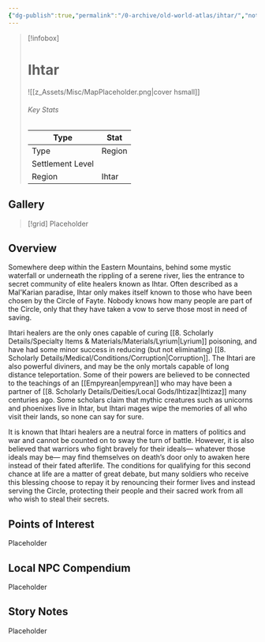 ```yaml
---
{"dg-publish":true,"permalink":"/0-archive/old-world-atlas/ihtar/","noteIcon":""}
---
```



> [!infobox]
> # Ihtar
> ![[z_Assets/Misc/MapPlaceholder.png\|cover hsmall]]
> ###### Key Stats
> Type |  Stat |
> ---|---|
> Type | Region |
> Settlement Level |  |
> Region | Ihtar |

## Gallery

>[!grid]
>Placeholder

## Overview
Somewhere deep within the Eastern Mountains, behind some mystic waterfall or underneath the rippling of a serene river, lies the entrance to secret community of elite healers known as Ihtar. Often described as a Mal'Karian paradise, Ihtar only makes itself known to those who have been chosen by the Circle of Fayte. Nobody knows how many people are part of the Circle, only that they have taken a vow to serve those most in need of saving. 

Ihtari healers are the only ones capable of curing [[8. Scholarly Details/Specialty Items & Materials/Materials/Lyrium\|Lyrium]] poisoning, and have had some minor success in reducing (but not eliminating) [[8. Scholarly Details/Medical/Conditions/Corruption\|Corruption]]. The Ihtari are also powerful diviners, and may be the only mortals capable of long distance teleportation. Some of their powers are believed to be connected to the teachings of an [[Empyrean\|empyrean]] who may have been a partner of [[8. Scholarly Details/Deities/Local Gods/Ihtizaz\|Ihtizaz]] many centuries ago. Some scholars claim that mythic creatures such as unicorns and phoenixes live in Ihtar, but Ihtari mages wipe the memories of all who visit their lands, so none can say for sure.

It is known that Ihtari healers are a neutral force in matters of politics and war and cannot be counted on to sway the turn of battle. However, it is also believed that warriors who fight bravely for their ideals— whatever those ideals may be— may find themselves on death’s door only to awaken here instead of their fated afterlife. The conditions for qualifying for this second chance at life are a matter of great debate, but many soldiers who receive this blessing choose to repay it by renouncing their former lives and instead serving the Circle, protecting their people and their sacred work from all who wish to steal their secrets.

## Points of Interest
Placeholder

## Local NPC Compendium
Placeholder 

## Story Notes
Placeholder